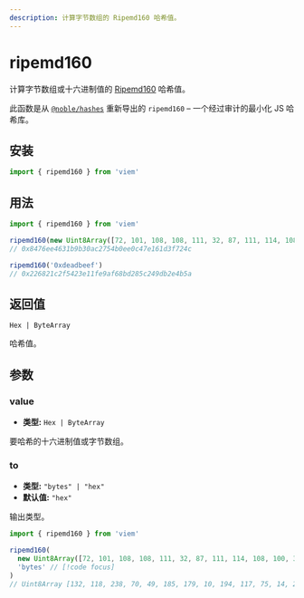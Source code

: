 ```yaml
---
description: 计算字节数组的 Ripemd160 哈希值。
---
```


# ripemd160

计算字节数组或十六进制值的 [Ripemd160](https://en.wikipedia.org/wiki/RIPEMD) 哈希值。

此函数是从 [`@noble/hashes`](https://github.com/paulmillr/noble-hashes) 重新导出的 `ripemd160` – 一个经过审计的最小化 JS 哈希库。

## 安装

```ts
import { ripemd160 } from 'viem'
```

## 用法

```ts
import { ripemd160 } from 'viem'

ripemd160(new Uint8Array([72, 101, 108, 108, 111, 32, 87, 111, 114, 108, 100, 33])
// 0x8476ee4631b9b30ac2754b0ee0c47e161d3f724c

ripemd160('0xdeadbeef')
// 0x226821c2f5423e11fe9af68bd285c249db2e4b5a
```

## 返回值

`Hex | ByteArray`

哈希值。

## 参数

### value

- **类型:** `Hex | ByteArray`

要哈希的十六进制值或字节数组。

### to

- **类型:** `"bytes" | "hex"`
- **默认值:** `"hex"`

输出类型。

```ts
import { ripemd160 } from 'viem'

ripemd160(
  new Uint8Array([72, 101, 108, 108, 111, 32, 87, 111, 114, 108, 100, 33],
  'bytes' // [!code focus]
)
// Uint8Array [132, 118, 238, 70, 49, 185, 179, 10, 194, 117, 75, 14, 224, 196, 126, 22, 29, 63, 114, 76] // [!code focus]
```